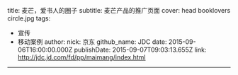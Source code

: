 title: 麦芒，爱书人的圈子
subtitle: 麦芒产品的推广页面
cover: head booklovers circle.jpg
tags:
  - 宣传
  - 移动案例
author:
  nick: 京东
  github_name: JDC
date: 2015-09-06T16:00:00.000Z
publishDate: 2015-09-07T09:03:13.655Z
link: http://jdc.jd.com/fd/pp/maimang/index.html
---